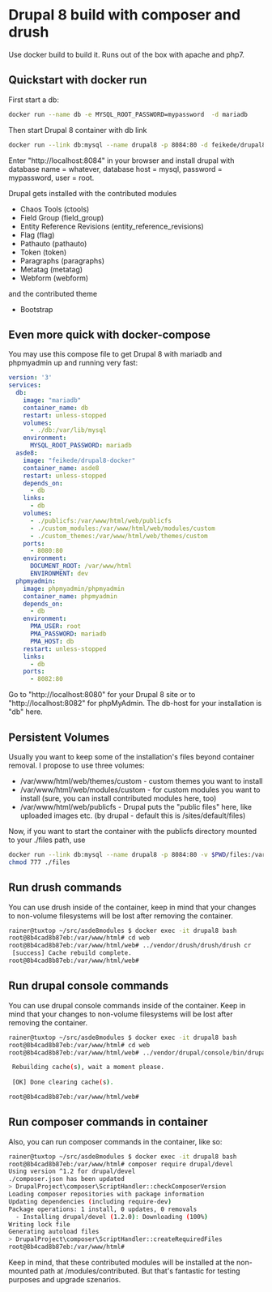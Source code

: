 # Drupal 8 build with composer and drush

Use docker build to build it. Runs out of the box with apache and php7.

## Quickstart with docker run
First start a db:
```bash
docker run --name db -e MYSQL_ROOT_PASSWORD=mypassword  -d mariadb
```

Then start Drupal 8 container with db link
```bash
docker run --link db:mysql --name drupal8 -p 8084:80 -d feikede/drupal8-docker
```

Enter "http://localhost:8084" in your browser and install drupal with database name = whatever, database host = mysql, password = mypassword, user = root.

Drupal gets installed with the contributed modules 

* Chaos Tools (ctools)
* Field Group (field_group)
* Entity Reference Revisions (entity_reference_revisions)
* Flag (flag)
* Pathauto (pathauto)
* Token (token)
* Paragraphs (paragraphs)
* Metatag (metatag)
* Webform (webform)

and the contributed theme

* Bootstrap

## Even more quick with docker-compose

You may use this compose file to get Drupal 8 with mariadb and phpmyadmin up and running very fast:

```yml
version: '3'
services:
  db:
    image: "mariadb"
    container_name: db
    restart: unless-stopped
    volumes:
      - ./db:/var/lib/mysql
    environment:
      MYSQL_ROOT_PASSWORD: mariadb
  asde8:
    image: "feikede/drupal8-docker"
    container_name: asde8
    restart: unless-stopped
    depends_on:
      - db
    links:
      - db
    volumes:
      - ./publicfs:/var/www/html/web/publicfs
      - ./custom_modules:/var/www/html/web/modules/custom
      - ./custom_themes:/var/www/html/web/themes/custom
    ports:
      - 8080:80    
    environment:
      DOCUMENT_ROOT: /var/www/html
      ENVIRONMENT: dev
  phpmyadmin:
    image: phpmyadmin/phpmyadmin
    container_name: phpmyadmin
    depends_on:
      - db
    environment:
      PMA_USER: root
      PMA_PASSWORD: mariadb
      PMA_HOST: db
    restart: unless-stopped
    links:
      - db
    ports:
      - 8082:80
```
Go to "http://localhost:8080" for your Drupal 8 site or to "http://localhost:8082" for phpMyAdmin. The db-host for your installation is "db" here.

## Persistent Volumes
Usually you want to keep some of the installation's files beyond container removal. I propose to use three volumes:

* /var/www/html/web/themes/custom - custom themes you want to install
* /var/www/html/web/modules/custom - for custom modules you want to install (sure, you can install contributed modules here, too)
* /var/www/html/web/publicfs - Drupal puts the "public files" here, like uploaded images etc. (by drupal - default this is /sites/default/files)

Now, if you want to start the container with the publicfs directory mounted to your ./files path, use

```bash
docker run --link db:mysql --name drupal8 -p 8084:80 -v $PWD/files:/var/www/html/web/publicfs -d feikede/drupal8-docker
chmod 777 ./files
```

## Run drush commands
You can use drush inside of the container, keep in mind that your changes to non-volume filesystems will be lost after removing the container.

```bash
rainer@tuxtop ~/src/asde8modules $ docker exec -it drupal8 bash
root@8b4cad8b87eb:/var/www/html# cd web
root@8b4cad8b87eb:/var/www/html/web# ../vendor/drush/drush/drush cr
 [success] Cache rebuild complete.
root@8b4cad8b87eb:/var/www/html/web# 
```

## Run drupal console commands
You can use drupal console commands inside of the container. Keep in mind that your changes to non-volume filesystems will be lost after removing the container.

```bash
rainer@tuxtop ~/src/asde8modules $ docker exec -it drupal8 bash
root@8b4cad8b87eb:/var/www/html# cd web
root@8b4cad8b87eb:/var/www/html/web# ../vendor/drupal/console/bin/drupal cache:rebuild

 Rebuilding cache(s), wait a moment please.
                                                                                                                        
 [OK] Done clearing cache(s).                                                                                           

root@8b4cad8b87eb:/var/www/html/web# 
```

## Run composer commands in container
Also, you can run composer commands in the container, like so:

```bash
rainer@tuxtop ~/src/asde8modules $ docker exec -it drupal8 bash
root@8b4cad8b87eb:/var/www/html# composer require drupal/devel
Using version ^1.2 for drupal/devel
./composer.json has been updated
> DrupalProject\composer\ScriptHandler::checkComposerVersion
Loading composer repositories with package information
Updating dependencies (including require-dev)
Package operations: 1 install, 0 updates, 0 removals
  - Installing drupal/devel (1.2.0): Downloading (100%)         
Writing lock file
Generating autoload files
> DrupalProject\composer\ScriptHandler::createRequiredFiles
root@8b4cad8b87eb:/var/www/html# 
```

Keep in mind, that these contributed modules will be installed at the non-mounted path at /modules/contributed. But that's fantastic for testing purposes and upgrade szenarios.

